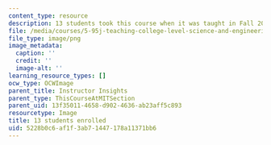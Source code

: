 ```yaml
---
content_type: resource
description: 13 students took this course when it was taught in Fall 2015.
file: /media/courses/5-95j-teaching-college-level-science-and-engineering-fall-2015/5228b0c6af1f3ab71447178a11371bb6_13.png
file_type: image/png
image_metadata:
  caption: ''
  credit: ''
  image-alt: ''
learning_resource_types: []
ocw_type: OCWImage
parent_title: Instructor Insights
parent_type: ThisCourseAtMITSection
parent_uid: 13f35011-4658-d902-4636-ab23aff5c893
resourcetype: Image
title: 13 students enrolled
uid: 5228b0c6-af1f-3ab7-1447-178a11371bb6
---
```

